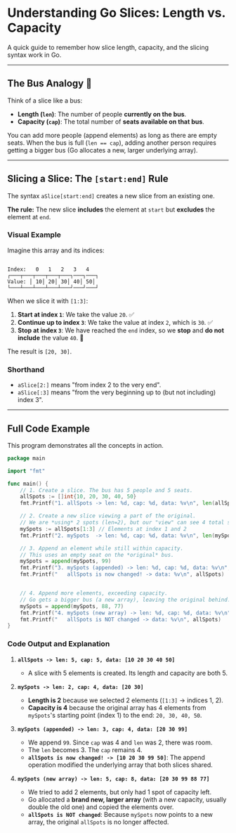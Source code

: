 # Understanding Go Slices: Length vs. Capacity

A quick guide to remember how slice length, capacity, and the slicing syntax work in Go.

---

## The Bus Analogy 🚌

Think of a slice like a bus:

* **Length (`len`)**: The number of people **currently on the bus**.
* **Capacity (`cap`)**: The total number of **seats available on that bus**.

You can add more people (append elements) as long as there are empty seats. When the bus is full (`len == cap`), adding another person requires getting a bigger bus (Go allocates a new, larger underlying array).

---

## Slicing a Slice: The `[start:end]` Rule

The syntax `aSlice[start:end]` creates a new slice from an existing one.

**The rule:** The new slice **includes** the element at `start` but **excludes** the element at `end`.

### Visual Example

Imagine this array and its indices:

```

Index:   0   1   2   3   4
┌───┬───┬───┬───┬───┐───┐───┐
Value: │ 10│ 20│ 30│ 40│ 50│
└───┴───┴───┴───┴───┘───┘───┘

````

When we slice it with `[1:3]`:

1.  **Start at index `1`**: We take the value `20`. ✅
2.  **Continue up to index `3`**: We take the value at index `2`, which is `30`. ✅
3.  **Stop at index `3`**: We have reached the `end` index, so we **stop** and **do not include** the value `40`. 🛑

The result is `[20, 30]`.

### Shorthand

* `aSlice[2:]` means "from index 2 to the very end".
* `aSlice[:3]` means "from the very beginning up to (but not including) index 3".

---

## Full Code Example

This program demonstrates all the concepts in action.

```go
package main

import "fmt"

func main() {
	// 1. Create a slice. The bus has 5 people and 5 seats.
	allSpots := []int{10, 20, 30, 40, 50}
	fmt.Printf("1. allSpots -> len: %d, cap: %d, data: %v\n", len(allSpots), cap(allSpots), allSpots)

	// 2. Create a new slice viewing a part of the original.
	// We are *using* 2 spots (len=2), but our "view" can see 4 total seats (cap=4).
	mySpots := allSpots[1:3] // Elements at index 1 and 2
	fmt.Printf("2. mySpots  -> len: %d, cap: %d, data: %v\n", len(mySpots), cap(mySpots), mySpots)

	// 3. Append an element while still within capacity.
	// This uses an empty seat on the *original* bus.
	mySpots = append(mySpots, 99)
	fmt.Printf("3. mySpots (appended) -> len: %d, cap: %d, data: %v\n", len(mySpots), cap(mySpots), mySpots)
	fmt.Printf("   allSpots is now changed! -> data: %v\n", allSpots)


	// 4. Append more elements, exceeding capacity.
	// Go gets a bigger bus (a new array), leaving the original behind.
	mySpots = append(mySpots, 88, 77)
	fmt.Printf("4. mySpots (new array) -> len: %d, cap: %d, data: %v\n", len(mySpots), cap(mySpots), mySpots)
	fmt.Printf("   allSpots is NOT changed -> data: %v\n", allSpots)
}
````

### Code Output and Explanation

1.  **`allSpots -> len: 5, cap: 5, data: [10 20 30 40 50]`**

      * A slice with 5 elements is created. Its length and capacity are both 5.

2.  **`mySpots -> len: 2, cap: 4, data: [20 30]`**

      * **Length is 2** because we selected 2 elements (`[1:3]` -\> indices 1, 2).
      * **Capacity is 4** because the original array has 4 elements from `mySpots`'s starting point (index 1) to the end: `20, 30, 40, 50`.

3.  **`mySpots (appended) -> len: 3, cap: 4, data: [20 30 99]`**

      * We append `99`. Since `cap` was 4 and `len` was 2, there was room.
      * The `len` becomes 3. The `cap` remains 4.
      * **`allSpots is now changed! -> [10 20 30 99 50]`**: The append operation modified the underlying array that both slices shared.

4.  **`mySpots (new array) -> len: 5, cap: 8, data: [20 30 99 88 77]`**

      * We tried to add 2 elements, but only had 1 spot of capacity left.
      * Go allocated a **brand new, larger array** (with a new capacity, usually double the old one) and copied the elements over.
      * **`allSpots is NOT changed`**: Because `mySpots` now points to a new array, the original `allSpots` is no longer affected.
